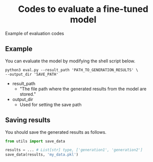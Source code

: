 <div align="center">    
 
# Codes to evaluate a fine-tuned model

</div>

Example of evaluation codes

## Example
You can evaluate the model by modifying the shell script below.

``` shell
python3 eval.py --result_path 'PATH_TO_GENERATION_RESULTS' \
--output_dir 'SAVE_PATH'
```
- result_path
  - "The file path where the generated results from the model are stored."
- output_dir
  - Used for setting the save path

## Saving results
You should save the generated results as follows.

``` python
from utils import save_data

results = ... # List[str] type, ['generation1', 'generation2']
save_data(results, 'my_data.pkl')
```


